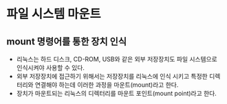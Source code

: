 # 파일 시스템 마운트

## mount 명령어를 통한 장치 인식
- 리눅스는 하드 디스크, CD-ROM, USB와 같은 외부 저장장치도 파일 시스템으로 인식시켜야 사용할 수 있다.
- 외부 저장장치에 접근하기 위해서는 저장장치를 리눅스에 인식 시키고 특정한 디렉터리와 연결해야 하는데 이러한 과정을 마운트(mount)라고 한다.
- 장치가 마운트되는 리눅스의 디렉터리를 마운트 포인트(mount point)라고 한다.

